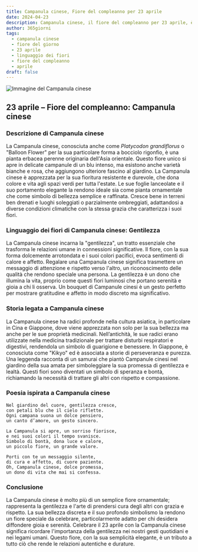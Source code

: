 ```yaml
---
title: Campanula cinese, Fiore del compleanno per 23 aprile
date: 2024-04-23
description: Campanula cinese, il fiore del compleanno per 23 aprile, è il simbolo di Gentilezza. Scopri il suo significato unico, le storie affascinanti e la poesia che celebra la sua bellezza.
author: 365giorni
tags:
  - campanula cinese
  - fiore del giorno
  - 23 aprile
  - linguaggio dei fiori
  - fiore del compleanno
  - aprile
draft: false
---
```


![Immagine del Campanula cinese](https://cdn.pixabay.com/photo/2018/11/30/16/48/bellflower-flower-3848146_1280.jpg)


## 23 aprile – Fiore del compleanno: Campanula cinese

### Descrizione di Campanula cinese

La Campanula cinese, conosciuta anche come _Platycodon grandiflorus_ o "Balloon Flower" per la sua particolare forma a bocciolo rigonfio, è una pianta erbacea perenne originaria dell'Asia orientale. Questo fiore unico si apre in delicate campanule di un blu intenso, ma esistono anche varietà bianche e rosa, che aggiungono ulteriore fascino al giardino. La Campanula cinese è apprezzata per la sua fioritura resistente e durevole, che dona colore e vita agli spazi verdi per tutta l'estate. Le sue foglie lanceolate e il suo portamento elegante la rendono ideale sia come pianta ornamentale che come simbolo di bellezza semplice e raffinata. Cresce bene in terreni ben drenati e luoghi soleggiati o parzialmente ombreggiati, adattandosi a diverse condizioni climatiche con la stessa grazia che caratterizza i suoi fiori.

### Linguaggio dei fiori di Campanula cinese: Gentilezza

La Campanula cinese incarna la "gentilezza", un tratto essenziale che trasforma le relazioni umane in connessioni significative. Il fiore, con la sua forma dolcemente arrotondata e i suoi colori pacifici, evoca sentimenti di calore e affetto. Regalare una Campanula cinese significa trasmettere un messaggio di attenzione e rispetto verso l'altro, un riconoscimento delle qualità che rendono speciale una persona. La gentilezza è un dono che illumina la vita, proprio come questi fiori luminosi che portano serenità e gioia a chi li osserva. Un bouquet di Campanule cinesi è un gesto perfetto per mostrare gratitudine e affetto in modo discreto ma significativo.

### Storia legata a Campanula cinese

La Campanula cinese ha radici profonde nella cultura asiatica, in particolare in Cina e Giappone, dove viene apprezzata non solo per la sua bellezza ma anche per le sue proprietà medicinali. Nell’antichità, le sue radici erano utilizzate nella medicina tradizionale per trattare disturbi respiratori e digestivi, rendendola un simbolo di guarigione e benessere. In Giappone, è conosciuta come "Kikyo" ed è associata a storie di perseveranza e purezza. Una leggenda racconta di un samurai che piantò Campanule cinesi nel giardino della sua amata per simboleggiare la sua promessa di gentilezza e lealtà. Questi fiori sono diventati un simbolo di speranza e bontà, richiamando la necessità di trattare gli altri con rispetto e compassione.

### Poesia ispirata a Campanula cinese

```
Nel giardino del cuore, gentilezza cresce,  
con petali blu che il cielo riflette.  
Ogni campana suona un dolce pensiero,  
un canto d’amore, un gesto sincero.  

La Campanula si apre, un sorriso fiorisce,  
e nei suoi colori il tempo svanisce.  
Simbolo di bontà, dona luce e calore,  
un piccolo fiore, un grande valore.  

Porti con te un messaggio silente,  
di cura e affetto, di cuore paziente.  
Oh, Campanula cinese, dolce promessa,  
un dono di vita che mai si confessa.  
```

### Conclusione

La Campanula cinese è molto più di un semplice fiore ornamentale; rappresenta la gentilezza e l'arte di prendersi cura degli altri con grazia e rispetto. La sua bellezza discreta e il suo profondo simbolismo la rendono un fiore speciale da celebrare, particolarmente adatto per chi desidera diffondere gioia e serenità. Celebrare il 23 aprile con la Campanula cinese significa ricordare l'importanza della gentilezza nei nostri gesti quotidiani e nei legami umani. Questo fiore, con la sua semplicità elegante, è un tributo a tutto ciò che rende le relazioni autentiche e durature.